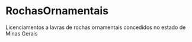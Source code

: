 # RochasOrnamentais
Licenciamentos a lavras de rochas ornamentais concedidos no estado de Minas Gerais
